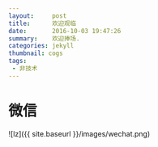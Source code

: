 ```yaml
---
layout:     post
title:      欢迎观临
date:       2016-10-03 19:47:26
summary:    欢迎捧场.
categories: jekyll
thumbnail: cogs
tags:
 - 非技术
---
```


# 微信

![lz]({{ site.baseurl }}/images/wechat.png)
